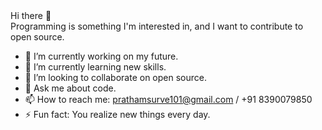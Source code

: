 <section>
  Hi there 👋
</section>
Programming is something I'm interested in, and I want to contribute to open source.

- 🔭 I’m currently working on my future.
- 🌱 I’m currently learning new skills.
- 👯 I’m looking to collaborate on open source.
- 💬 Ask me about code.
- 📫 How to reach me: prathamsurve101@gmail.com / +91 8390079850
- ⚡ Fun fact: You realize new things every day.

<!--
**PrathameshSurve/PrathameshSurve** is a ✨ _special_ ✨ repository because its `README.md` (this file) appears on your GitHub profile.

Here are some ideas to get you started:

- 🔭 I’m currently working on ...
- 🌱 I’m currently learning ...
- 👯 I’m looking to collaborate on ...
- 🤔 I’m looking for help with ...
- 💬 Ask me about ...
- 📫 How to reach me: ...
- 😄 Pronouns: ...
- ⚡ Fun fact: ...
-->
